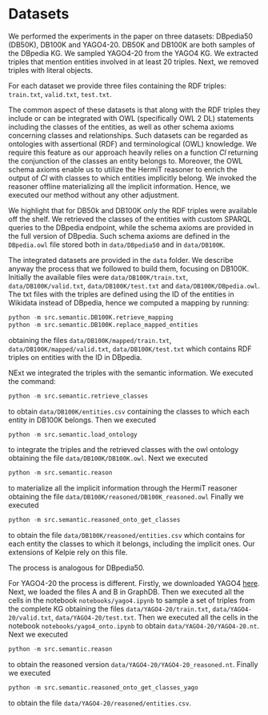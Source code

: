 <meta name="robots" content="noindex">

# Datasets

We performed the experiments in the paper on three datasets: DBpedia50 (DB50K), DB100K and YAGO4-20. DB50K and DB100K are both samples of the DBpedia KG. We sampled YAGO4-20 from the YAGO4 KG. We extracted triples that mention entities involved in at least 20 triples. Next, we removed triples with literal objects.

For each dataset we provide three files containing the RDF triples: `train.txt`, `valid.txt`, `test.txt`.

The common aspect of these datasets is that along with the RDF triples they include or can be integrated with OWL (specifically OWL 2 DL) statements including the classes of the entities, as well as other schema axioms concerning classes and relationships. Such datasets can be regarded as ontologies with assertional (RDF) and terminological (OWL) knowledge. We require this feature as our approach heavily relies on a function _Cl_ returning the conjunction of the classes an entity belongs to. Moreover, the OWL schema axioms enable us to utilize the HermiT reasoner to enrich the output of _Cl_ with classes to which entities implicitly belong. We invoked the reasoner offline materializing all the implicit information. Hence, we executed our method without any other adjustment.

We highlight that for DB50k and DB100K only the RDF triples were available off the shelf. We retrieved the classes of the entities with custom SPARQL queries to the DBpedia endpoint, while the schema axioms are provided in the full version of DBpedia. Such schema axioms are defined in the `DBpedia.owl` file stored both in `data/DBpedia50` and in `data/DB100K`.

The integrated datasets are provided in the `data` folder. We describe anyway the process that we followed to build them, focusing on DB100K. Initially the available files were `data/DB100K/train.txt`, `data/DB100K/valid.txt`, `data/DB100K/test.txt` and `data/DB100K/DBpedia.owl`.
The txt files with the triples are defined using the ID of the entities in Wikidata instead of DBpedia, hence we computed a mapping by running:
```python
python -m src.semantic.DB100K.retrieve_mapping
python -m src.semantic.DB100K.replace_mapped_entities
```
obtaining the files `data/DB100K/mapped/train.txt`, `data/DB100K/mapped/valid.txt`, `data/DB100K/test.txt` which contains RDF triples on entities with the ID in DBpedia.

NExt we integrated the triples with the semantic information. We executed the command:
```python
python -m src.semantic.retrieve_classes
```
to obtain `data/DB100K/entities.csv` containing the classes to which each entity in DB100K belongs.
Then we executed
```python
python -m src.semantic.load_ontology
```
to integrate the triples and the retrieved classes with the owl ontology obtaining the file `data/DB100K/DB100K.owl`.
Next we executed
```python
python -m src.semantic.reason
```
to materialize all the implicit information through the HermiT reasoner obtaining the file `data/DB100K/reasoned/DB100K_reasoned.owl`
Finally we executed
```python
python -m src.semantic.reasoned_onto_get_classes
```
to obtain the file `data/DB100K/reasoned/entities.csv` which contains for each entity the classes to which it belongs, including the implicit ones. Our extensions of Kelpie rely on this file.

The process is analogous for DBpedia50.

For YAGO4-20 the process is different. 
Firstly, we downloaded YAGO4 [here](https://yago-knowledge.org/data/yago4/en/2020-02-24/).
Next, we loaded the files A and B in GraphDB.
Then we executed all the cells in the notebook `notebooks/yago4.ipynb` to sample a set of triples from the complete KG obtaining the files `data/YAGO4-20/train.txt`, `data/YAGO4-20/valid.txt`, `data/YAGO4-20/test.txt`.
Then we executed all the cells in the notebook `notebooks/yago4_onto.ipynb` to obtain `data/YAGO4-20/YAGO4-20.nt`.
Next we executed 
```python
python -m src.semantic.reason
```
to obtain the reasoned version `data/YAGO4-20/YAGO4-20_reasoned.nt`.
Finally we executed
```python
python -m src.semantic.reasoned_onto_get_classes_yago
```
to obtain the file `data/YAGO4-20/reasoned/entities.csv`.
